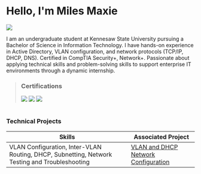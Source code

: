 # Hello, I'm Miles Maxie

<a href=""><img src="https://img.shields.io/badge/-LinkedIn-0072b1?&style=for-the-badge&logo=linkedin&logoColor=white" /></a>

I am an undergraduate student at Kennesaw State University pursuing a Bachelor of Science in Information Technology. I have hands-on experience in Active Directory, VLAN configuration, and network protocols (TCP/IP, DHCP, DNS). Certified in CompTIA Security+, Network+. Passionate about applying technical skills and problem-solving skills to support enterprise IT environments through a dynamic internship.

> ### Certifications
> <img src="https://img.shields.io/badge/-Security%2B-FF0000?&style=for-the-badge&logo=CompTIA&logoColor=white" />
> <img src="https://img.shields.io/badge/-Network%2B-FF0000?&style=for-the-badge&logo=CompTIA&logoColor=white" />
> <img src="https://img.shields.io/badge/-CCNA (In Progress)-0A66C2?style=for-the-badge&logo=Cisco&logoColor=white" />
#

### Technical Projects

| Skills                                    | Associated Project         |
|-----------------------------------------------|----------------------------|
|   VLAN Configuration, Inter-VLAN Routing, DHCP, Subnetting, Network Testing and Troubleshooting | <a href="https://github.com/mylesmaxie0/Enterprise-VLAN-Network-Lab">VLAN and DHCP Network Configuration</a>|




